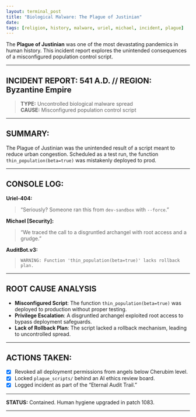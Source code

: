 ```yaml
---
layout: terminal_post
title: "Biological Malware: The Plague of Justinian"
date: 
tags: [religion, history, malware, uriel, michael, incident, plague]
---
```

The **Plague of Justinian** was one of the most devastating pandemics in human history.
This incident report explores the unintended consequences of a misconfigured population control script.

--- 

## **INCIDENT REPORT: 541 A.D. // REGION: Byzantine Empire**

> **TYPE:** Uncontrolled biological malware spread  
> **CAUSE:** Misconfigured population control script

---

## **SUMMARY:**  
The Plague of Justinian was the unintended result of a script meant to reduce urban congestion. Scheduled as a test run, the function `thin_population(beta=true)` was mistakenly deployed to prod.

---

## **CONSOLE LOG:**  
**Uriel-404:**  
> “Seriously? Someone ran this from `dev-sandbox` with `--force`.”

**Michael [Security]:**  
> “We traced the call to a disgruntled archangel with root access and a grudge.”

**AuditBot.v3:**  
> `WARNING: Function 'thin_population(beta=true)' lacks rollback plan.`
---

## **ROOT CAUSE ANALYSIS**

- **Misconfigured Script**: The function `thin_population(beta=true)` was deployed to production without proper testing.
- **Privilege Escalation**: A disgruntled archangel exploited root access to bypass deployment safeguards.
- **Lack of Rollback Plan**: The script lacked a rollback mechanism, leading to uncontrolled spread.

---

## **ACTIONS TAKEN:**  
- [x] Revoked all deployment permissions from angels below Cherubim level.  
- [x] Locked `plague_scripts/` behind an AI ethics review board.  
- [x] Logged incident as part of the “Eternal Audit Trail.”

---

**STATUS:** Contained. Human hygiene upgraded in patch 1083.

---
